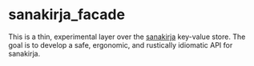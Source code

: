 # sanakirja_facade

This is a thin, experimental layer over the
[sanakirja](https://pijul.com/documentation/sanakirja/) key-value store. The
goal is to develop a safe, ergonomic, and rustically idiomatic API for
sanakirja.

